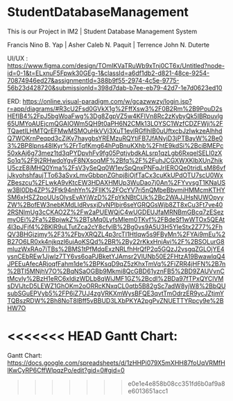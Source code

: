 # StudentDatabaseManagement
 
This is our Project in IM2 | Student Database Management System

Francis Nino B. Yap | Asher Caleb N. Paquit | Terrence John N. Duterte

UI/UX : https://www.figma.com/design/TOmIKVaTRuWb9xTnj0CT6x/Untitled?node-id=0-1&t=ELxnuF5Fpwk30GEg-1&classId=a6df1db2-d821-48ce-9254-70874946ed27&assignmentId=388b9f55-2974-4c5e-9775-56b23d428720&submissionId=398d7dab-b7ee-eb79-42d7-1e7d0623ed10

ERD: https://online.visual-paradigm.com/w/gcazwwzy/login.jsp?r=app/diagrams/#R3cU2Fsd0GVkX1g%2FffXsw3%2F0B2Rm%2B9PouD2sHEfIB4%2FpJ5bgWoaFwg%3Dg8ZgpVZ5w4KFIVn8Rc2zKybyQk5IBRpuvlg65UMYoAUEjcmQGAIOWm5QH9t0aPH6N2CMk13LOYSC1WzfCDZFWji%2FTQaetILHMTQrEFMwMSMOuHkVVj3XuT1evlRGflhIB0uUftxcbJzIwkzeAlhhdQ7WOKrnPeqpd3cZjKy7haygbsYREMzuRQYtiFB7JfANyjD3jPTBayW%2Be03%2BP8lpns48lKyr%2FrTqfKmg64hPqBnuKXhb%2FhtE9kdSi%2BciBMEPc50xkAj6g73mez1td3qPYDpvhFv9fg05PqtjvbdkALsrp1qzLgb6RxqelSELI0zXSo1q%2F9j2RHwdoYgvF8NXsoqMF%2Bfq%2F%2FuhJCGXWXKIbXUnZhikU5czE8jMHQ0Yma%2FsV3ySeQq0W1evSpQnxPNFqJrIEROQe0tridLsM86vfjJkyohshfaujTTo63aSvxLmvGbbpnZGhpj8iOjfTaCx3cuKkUPdOTU7scU0WxZBeszcu%2FLwkA9vKtcEW3HDAXHMUp3WuDao7j0An%2FYvvsgT1KNaUSw3Bl0Db4ZP%2Ftk94nhYn%2FIlK%2FOcYV7ri5nQMbeBbvmiHMMcmKTHYSM6xHSZ2poUUsOlysEvAYjWzD%2FpYkNBtCUk%2Bc2WAJJHsNUWOpyyZW%2BofEW3nebKMdLldRvsxjDvNPlbjr6seYGRQGsWjb8ZT8xCu3Ft7ve402RSNImUg3cCKAO2Z%2Fw2aPUEWQjC4wUGDEUJfaMRNBmGBcq7zESezmyOEi%2Fa%2BpjwkZ%2BTsMq0LyfsMlem0TKvf%2FBdeSf1wWTOx5QEAt4I3pJFjf4%2BKlR9uLTutZca2cY8cfvIB%2Bg0vs9A5U3H5YIeStx2Z77%2FhQV3BHGjzjmy%2F3%2FbvXRQZL4p3rcTI1Htlqw5s9FByMn%2FYAi9mEu%2B27O6LR0xk4njkqzI6ujAoKSQd%2BR%2By22rKkxHnjAvi%2F%2BSOLurG8mIuzWxRAo7iTBs%2BMS1tPfMdqExzNRLfhHrQfP2q5GQzJ2vsgqZGLOjYE4ysnCEbREw1Jjwlz7TY6vs6oaPJBketYJAmsr2VlUNb50E2FHtzA19BwawlqQ4JPEEuAfecARjoqfFahm1de%2BPKsqD9qZ5zKhxTmVq%2FiZRR4jHFN%2B7n%2BTI5MNjhV7O%2BqNSaOGBb9Mkmi8QcGBD61yznFB5%2BD9ZAUVvnCtMcvly%2BzH1eRC6xIdizWDLb8qWiJMF1GZ%2BcdI%2BDa97fTPxQYClVMsDVlJtcD5LEWZ1GhOKm2oORRcKNxqCL0qtb5B82gSc7adW8yjW8%2BbQUsubSGuEPVyb5%2FP6iZ7UJ4zgVRKXmWysBFQE3qvtTmOdrzER9ycJZtjmYTQBszRDW%2Bh8NoT8lBff5vBBUD3LXbPKYA2pgPvZNUETTYRpcy9e%2BHW7O

<<<<<<< HEAD
Gantt Chart: 
=======
Gantt Chart: https://docs.google.com/spreadsheets/d/1zHHPi079X5mXHH87foUqVRMfHlKwCyRP6CffWlpqzPo/edit?gid=0#gid=0
>>>>>>> e0e1e4e858b08cc351fd6b0af9a8e6013651acc1
